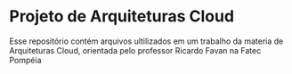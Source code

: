 # Projeto de Arquiteturas Cloud
Esse repositório contém arquivos ultilizados em um trabalho da materia de Arquiteturas Cloud, orientada pelo professor Ricardo Favan na Fatec Pompéia

